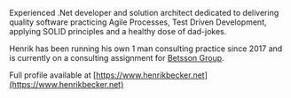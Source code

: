 Experienced .Net developer and solution architect dedicated to delivering quality software practicing Agile Processes, Test Driven Development, applying SOLID principles and a healthy dose of dad-jokes.

Henrik has been running his own 1 man consulting practice since 2017 and is currently on a consulting assignment for [Betsson Group](https://www.betssongroup.com/).

Full profile available at [https://www.henrikbecker.net](https://www.henrikbecker.net)

<!---
handiman/handiman is a ✨ special ✨ repository because its `README.md` (this file) appears on your GitHub profile.
You can click the Preview link to take a look at your changes.
--->

